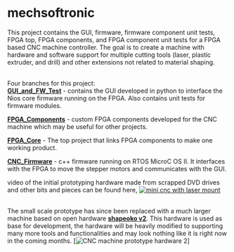 # mechsoftronic
This project contains the GUI, firmware, firmware component unit tests, FPGA top, FPGA components, and FPGA component unit tests for a FPGA based CNC machine controller. The goal is to create a machine with hardware and software support for multiple cutting tools (laser, plastic extruder, and drill) and other extensions not related to material shaping.<br>

<br>Four branches for this project: <br>
[**GUI_and_FW_Test**](https://github.com/mhouse1/mechsoftronic/tree/GUI_and_FW_Test) - contains the GUI developed in python to interface the Nios core firmware running on the FPGA. Also contains unit tests for firmware modules.

[**FPGA_Components**](https://github.com/mhouse1/mechsoftronic/tree/CNC_FPGA_Components) - custom FPGA components developed for the CNC machine which may be useful for other projects.

[**FPGA_Core**](https://github.com/mhouse1/mechsoftronic/tree/CNC_FPGA_Core/CNC_FPGA_Core) - The top project that links FPGA components to make one working product.

[**CNC_Firmware**](https://github.com/mhouse1/mechsoftronic/tree/CNC_Firmware/FPGA_PROJECT_BASE_SYSTEM_V3/software/RAPTOR_03) - c++ firmware running on RTOS MicroC OS II.  It interfaces with the FPGA to move the stepper motors and communicates with the GUI.

video of the initial prototyping hardware made from scrapped DVD drives and other bits and pieces can be found here,
[![mini cnc with laser mount](https://raw.githubusercontent.com/mhouse1/mechsoftronic/GUI_and_FW_Test/Kshatria/R_and_D/initial%20hardware.png)](https://www.youtube.com/watch?v=V51caXYTmaI)

<br>The small scale prototype has since been replaced with a much larger machine based on open hardware [**shapeoko v2**](https://github.com/shapeoko/Shapeoko_2). This hardware is used as base for development, the hardware will be heavily modified to supporting many more tools and functionalities and may look nothing like it is right now in the coming months.
[![CNC machine prototype hardware 2](https://raw.githubusercontent.com/mhouse1/mechsoftronic/GUI_and_FW_Test/Kshatria/R_and_D/prototyping_hardware_v2.png)]
